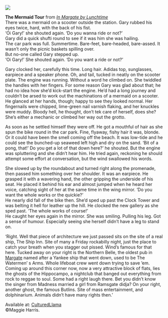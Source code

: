 <a href="https://juncture-digital.org"><img src="https://juncture-digital.org/images/ve-button.png"></a>

<param ve-config title="In Margate by Lunchtime" author="Maggie Harris" layout="vtl" banner="images/eliot5.JPG"> 

**The Mermaid Tour**
from [_In Margate by Lunchtime_](https://maggieharris.co.uk/books/in-margate-by-lunchtime/)   
There was a mermaid on a scooter outside the station. Gary rubbed his eyes twice, hard, with the back of his fist.   
‘Oi Gary!’ she shouted again. ‘Do you wanna ride or not?’   
Gary did a quick shufti round to see if it was him she was hailing.   
The car park was full. Summertime. Bare-feet, bare-headed, bare-assed. It wasn’t only the picnic baskets spilling over.   
But no-one called Gary stepped up.   
‘Oi Gary!’ She shouted again. ‘Do you want a ride or not?’    
<param ve-image url="images/Kent Maps Mermaid Transparent.jpg" label="Mermaid" attribution="Heather Murdoch"> 

Gary clocked her, carefully this time. Long hair. Adidas top, sunglasses, earpiece and a speaker phone. Oh, and tail, tucked in neatly on the scooter plate. The engine was running. Without a word he climbed on. She twiddled the handles with her fingers. For some reason Gary was glad about that; he had no idea how she’d kick-start the engine. He’d had a long journey and couldn’t be arsed to work out the machinations of a mermaid on a scooter. He glanced at her hands, though; happy to see they looked normal. Her fingernails were chipped, lime-green nail varnish flaking, and her knuckles were muddy. Bloody hell, he thought, don’t tek care of herself, does she? She’s either a mechanic or climbed her way out the grotto.
<param ve-image url="https://upload.wikimedia.org/wikipedia/commons/c/cd/Shell_Grotto%2C_Margate%2C_Kent_18_-_2011.09.17.jpg" label="Margate Shell Grotto" attribution="Emőke Dénes via Wikimedia Commons" license="CC BY-SA 4.0"> 

As soon as he settled himself they were off. He got a mouthful of hair as she spun the bike round in the car park. Fine, flyaway, fishy hair it was, blonde. Or it could have been the smell coming off the beach. It was low-tide and he could see the bunched-up seaweed left high and dry on the sand.
‘Bit of a pong, that!’ Do you get a lot of that down here?’ he shouted. But the engine was spluttering and she didn’t hear him. He tried again, reckoning he should attempt some effort at conversation, but the wind swallowed his words.
<param ve-image url="https://upload.wikimedia.org/wikipedia/commons/0/0a/Margate_beach.jpg" label="Margate beach" attribution="geo sharples, via Wikimedia Commons" license="CC BY-SA 2.0">

She slowed up by the roundabout and turned right along the promenade, then passed him something over her shoulder. It was an earpiece. He grasped it with a wavering hand, the other gripping the underside of his seat. He placed it behind his ear and almost jumped when he heard her voice, catching sight of her at the same time in the wing mirror.
‘Do you want the whole works or the quickie?’   
He nearly did fall of the bike then. She’d sped up past the Clock Tower and was belting it hell for leather up the hill.  He clocked the new gallery as she sped past.
‘The whole works of course!’   
He caught her eyes again in the mirror. She was smiling. Pulling his leg. Got a sense of humour. Especially seeing she herself didn’t have a leg to stand on.   
<param ve-image url="https://upload.wikimedia.org/wikipedia/commons/c/c8/Margate_Clock_Tower_Oast_House_Archive.jpg" label="Margate Clock Tower" attribution="Oast House Archive" license="CC BY-SA 2.0">

‘Right. Well that piece of architecture we just passed sits on the site of a real ship, The Ship Inn. Site of many a Friday rockabilly night, just the place to catch your breath when you stagger out pissed. Wind’s famous for that here. Tucked away on your right is the Northern Belle, the oldest pub in [Margate](/21c/21c-margate) named after  a Yankee ship that went down, used to be The Watermen’ s Arms. Whole lifeboat crew went down trying to save ’em. Coming up around this corner now, now a very attractive block of flats, lies the ghosts of the Hippocampo, a nightclub that banged out everything from rock to reggae to soul. Some had a right laugh there. Bet you didn’t know the singer from Madness married a girl from Ramsgate didja? On your right, another ghost, the famous Butlins. Site of mass entertainment, and dolphinarium. Animals didn’t have many rights then.’ 
<param ve-image url="https://upload.wikimedia.org/wikipedia/commons/9/93/Northern_Belle%2C_Margate_-_geograph.org.uk_-_1715327.jpg" label="Northern Belle, Margate" attribution="Chris Whippet via Wikimedia Commons" license="CC BY-SA 2.0"> 

Available at: [CulturedLlama](http://www.culturedllama.co.uk/books/in-margate-by-lunchtime)    
©Maggie Harris.
<param ve-image url="images/thumbnail_margate.jpg" label="Mark Holihan"> 




